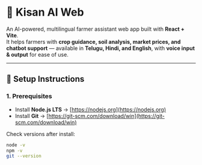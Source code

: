 # 🌱 Kisan AI Web

An AI-powered, multilingual farmer assistant web app built with **React + Vite**.  
It helps farmers with **crop guidance, soil analysis, market prices, and chatbot support** — available in **Telugu, Hindi, and English**, with **voice input & output** for ease of use.

---

## 🚀 Setup Instructions

### 1. Prerequisites
- Install **Node.js LTS** → [https://nodejs.org](https://nodejs.org)
- Install **Git** → [https://git-scm.com/download/win](https://git-scm.com/download/win)

Check versions after install:
```bash
node -v
npm -v
git --version
